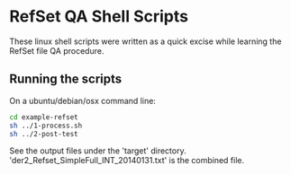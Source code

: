 RefSet QA Shell Scripts
=======================

These linux shell scripts were written as a quick excise while learning the RefSet file QA procedure.

Running the scripts
-------------------
On a ubuntu/debian/osx command line:
```sh
cd example-refset
sh ../1-process.sh
sh ../2-post-test
```

See the output files under the 'target' directory. 'der2_Refset_SimpleFull_INT_20140131.txt' is the combined file.
